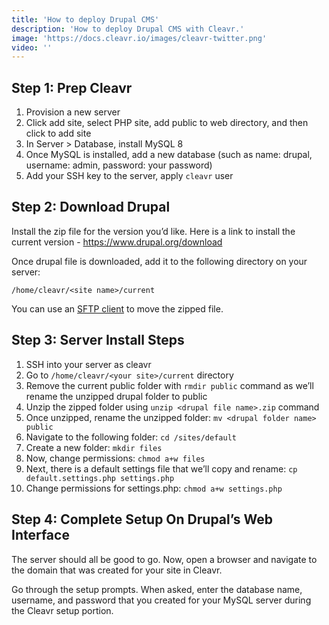 ```yaml
---
title: 'How to deploy Drupal CMS'
description: 'How to deploy Drupal CMS with Cleavr.'
image: 'https://docs.cleavr.io/images/cleavr-twitter.png'
video: ''
---
```


## Step 1: Prep Cleavr
1. Provision a new server
2. Click add site, select PHP site, add public to web directory, and then click to add site
3. In Server > Database, install MySQL 8
4. Once MySQL is installed, add a new database (such as name: drupal, username: admin, password: your password)
5. Add your SSH key to the server, apply `cleavr` user

## Step 2: Download Drupal
Install the zip file for the version you’d like. Here is a link to install the current version - https://www.drupal.org/download

Once drupal file is downloaded, add it to the following directory on your server:

```
/home/cleavr/<site name>/current
```

<base-info>
You can use an <a href="/guides/ftp-server">SFTP client</a> to move the zipped file.
</base-info>

## Step 3: Server Install Steps

1. SSH into your server as cleavr
2. Go to `/home/cleavr/<your site>/current` directory
3. Remove the current public folder with `rmdir public` command as we’ll rename the unzipped drupal folder to public
4. Unzip the zipped folder using `unzip <drupal file name>.zip` command
5. Once unzipped, rename the unzipped folder: `mv <drupal folder name> public`
6. Navigate to the following folder: `cd /sites/default`
7. Create a new folder: `mkdir files`
8. Now, change permissions: `chmod a+w files`
9. Next, there is a default settings file that we’ll copy and rename: `cp default.settings.php settings.php`
10. Change permissions for settings.php: `chmod a+w settings.php`

## Step 4: Complete Setup On Drupal’s Web Interface
The server should all be good to go. Now, open a browser and navigate to the domain that was created for your site in Cleavr.

Go through the setup prompts. When asked, enter the database name, username, and password that you created for your MySQL 
server during the Cleavr setup portion.
